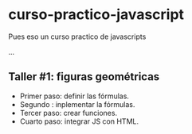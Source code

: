 # curso-practico-javascript

Pues eso un curso practico de javascripts

...

## Taller #1: figuras geométricas

- Primer paso: definir las fórmulas.
- Segundo : inplementar la fórmulas.
- Tercer paso: crear funciones.
- Cuarto paso: integrar JS con HTML.